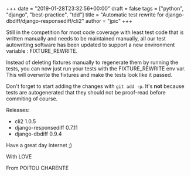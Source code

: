 +++
date = "2019-01-28T23:32:56+00:00"
draft = false
tags = ["python", "django", "best-practice", "tdd"]
title = "Automatic test rewrite for django-dbdiff/django-responsediff/cli2"
author = "jpic"
+++

Still in the competition for most code coverage with least test code that is written manually and needs to be maintained manually, all our test autowriting software has been updated to support a new environment variable : FIXTURE_REWRITE.

Instead of deleting fixtures manually to regenerate them by running the tests, you can now just run your tests with the FIXTURE_REWRITE env var. This will overwrite the fixtures and make the tests look like it passed.

Don't forget to start adding the changes with ``git add -p``. It's **not** because tests are autogenerated that they should not be proof-read before commiting of course.

Releases:

- cli2 1.0.5
- django-responsediff 0.7.11
- django-dbdiff 0.9.4

Have a great day internet ;)

With LOVE

From POITOU CHARENTE

